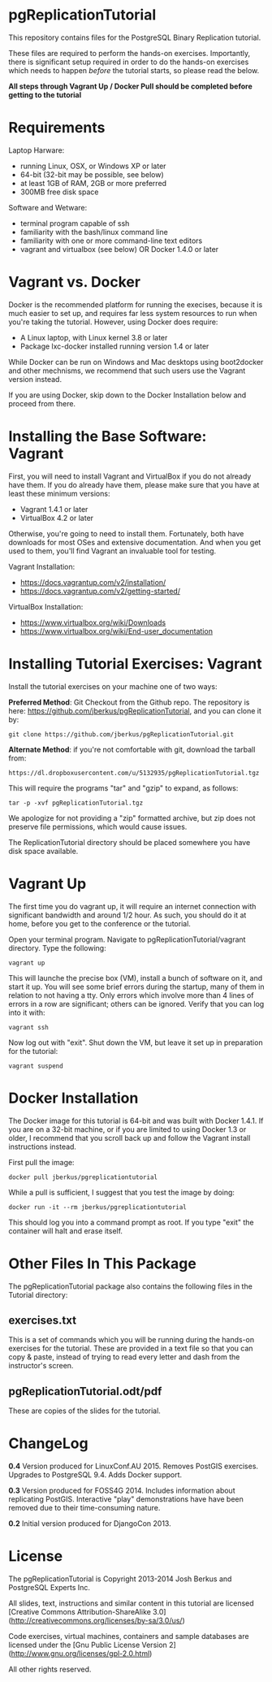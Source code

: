 pgReplicationTutorial
=====================

This repository contains files for the PostgreSQL Binary
Replication tutorial.

These files are required to perform the hands-on exercises.
Importantly, there is significant setup required in order to
do the hands-on exercises which needs to happen _before_ the
tutorial starts, so please read the below.

**All steps through Vagrant Up / Docker Pull should be completed before
getting to the tutorial**

Requirements
=============

Laptop Harware:

* running Linux, OSX, or Windows XP or later
* 64-bit (32-bit may be possible, see below)
* at least 1GB of RAM, 2GB or more preferred
* 300MB free disk space

Software and Wetware:

* terminal program capable of ssh
* familiarity with the bash/linux command line
* familiarity with one or more command-line text editors
* vagrant and virtualbox (see below) OR Docker 1.4.0 or later

Vagrant vs. Docker
==================

Docker is the recommended platform for running the execises, because it
is much easier to set up, and requires far less system resources to run
when you're taking the tutorial.  However, using Docker does require:

* A Linux laptop, with Linux kernel 3.8 or later
* Package lxc-docker installed running version 1.4 or later

While Docker can be run on Windows and Mac desktops using boot2docker and other
mechnisms, we recommend that such users use the Vagrant version instead.

If you are using Docker, skip down to the Docker Installation below and
proceed from there.

Installing the Base Software: Vagrant
=====================================

First, you will need to install Vagrant and VirtualBox if you do not
already have them.  If you do already have them, please make sure that
you have at least these minimum versions:

* Vagrant 1.4.1 or later
* VirtualBox 4.2 or later

Otherwise, you're going to need to install them.  Fortunately, both have
downloads for most OSes and extensive documentation.  And when you get
used to them, you'll find Vagrant an invaluable tool for testing.

Vagrant Installation:

* https://docs.vagrantup.com/v2/installation/
* https://docs.vagrantup.com/v2/getting-started/

VirtualBox Installation:

* https://www.virtualbox.org/wiki/Downloads
* https://www.virtualbox.org/wiki/End-user_documentation

Installing Tutorial Exercises: Vagrant
======================================

Install the tutorial exercises on your machine one of two
ways:

**Preferred Method**: Git Checkout from the Github repo. The
repository is here: https://github.com/jberkus/pgReplicationTutorial,
and you can clone it by:

    git clone https://github.com/jberkus/pgReplicationTutorial.git

**Alternate Method**: if you're not comfortable with git, download
the tarball from:

    https://dl.dropboxusercontent.com/u/5132935/pgReplicationTutorial.tgz

This will require the programs "tar" and "gzip" to expand, as follows:

    tar -p -xvf pgReplicationTutorial.tgz

We apologize for not providing a "zip" formatted archive, but zip does not
preserve file permissions, which would cause issues.

The ReplicationTutorial directory should be placed somewhere
you have disk space available.

Vagrant Up
==========

The first time you do vagrant up, it will require an internet connection
with significant bandwidth and around 1/2 hour.  As such, you should do
it at home, before you get to the conference or the tutorial.

Open your terminal program. Navigate to pgReplicationTutorial/vagrant
directory. Type the following:

    vagrant up

This will launche the precise box (VM), install a bunch of software on
it, and start it up.  You will see some brief errors during the startup, many of them in relation to not having a tty. 
Only errors which involve more than 4 lines of errors in a row are significant; others can be ignored. 
Verify that you can log into it with:

    vagrant ssh

Now log out with "exit".  Shut down the VM, but leave it set up in preparation
for the tutorial:

    vagrant suspend
    
Docker Installation
===================

The Docker image for this tutorial is 64-bit and was built with Docker 1.4.1.
If you are on a 32-bit machine, or if you are limited to using Docker 1.3 or older,
I recommend that you scroll back up and follow the Vagrant install instructions
instead.

First pull the image:

    docker pull jberkus/pgreplicationtutorial
    
While a pull is sufficient, I suggest that you test the image by doing:

    docker run -it --rm jberkus/pgreplicationtutorial
    
This should log you into a command prompt as root.  If you type "exit" the container
will halt and erase itself.
    

Other Files In This Package
===========================

The pgReplicationTutorial package also contains the following files
in the Tutorial directory:

exercises.txt
-------------

This is a set of commands which you will be running during the hands-on
exercises for the tutorial.  These are provided in a text file so that
you can copy & paste, instead of trying to read every letter and dash
from the instructor's screen.

pgReplicationTutorial.odt/pdf
-----------------------------

These are copies of the slides for the tutorial.

ChangeLog
=========

**0.4** Version produced for LinuxConf.AU 2015.  Removes PostGIS exercises.  Upgrades to PostgreSQL 9.4.  Adds Docker support.

**0.3** Version produced for FOSS4G 2014.  Includes information about replicating PostGIS.  Interactive "play" demonstrations have  have been removed due to their time-consuming nature.

**0.2** Initial version produced for DjangoCon 2013.

License
=======

The pgReplicationTutorial is Copyright 2013-2014 Josh Berkus
and PostgreSQL Experts Inc.

All slides, text, instructions and similar content in this tutorial are
licensed [Creative Commons Attribution-ShareAlike 3.0]
(http://creativecommons.org/licenses/by-sa/3.0/us/)

Code exercises, virtual machines, containers and sample databases 
are licensed under the
[Gnu Public License Version 2]
(http://www.gnu.org/licenses/gpl-2.0.html)

All other rights reserved.
